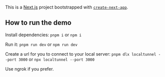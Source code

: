 This is a [Next.js](https://nextjs.org/) project bootstrapped with [`create-next-app`](https://github.com/vercel/next.js/tree/canary/packages/create-next-app).

## How to run the demo
Install dependencies:
`pnpm i`
or 
`npm i`

Run it:
`pnpm run dev`
or
`npm run dev`

Create a url for you to connect to your local server:
`pnpm dlx localtunnel --port 3000`
or
`npx localtunnel --port 3000`

Use ngrok if you prefer.

